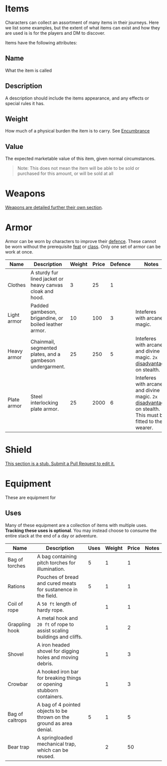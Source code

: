 # Items
Characters can collect an assortment of many items in their journeys. Here we list some examples, but the extent of what items can exist and how they are used is is for the players and DM to discover.

Items have the following attributes:

## Name
What the item is called

## Description
A description should include the items appearance, and any effects or special rules it has.

## Weight
How much of a physical burden the item is to carry. See [Encumbrance](stats.md#encumbrance)

## Value
The expected marketable value of this item, given normal circumstances.

> Note: This does not mean the item will be able to be sold or purchased for this amount, or will be sold at all

# Weapons

[Weapons are detailed further their own section](weapons.md).

# Armor
Armor can be worn by characters to improve their [defence](stats.md#defence). These cannot be worn without the prerequisite [feat](feats.md) or [class](classes.md). Only one set of armor can be work at once.

|Name           |Description                                                             |Weight |Price  |Defence|Notes|
|---------------|------------------------------------------------------------------------|-------|-------|-------|-----|
|Clothes        |A sturdy fur lined jacket or heavy canvas cloak and hood.               |3      |25     |1      |     |
|Light armor    |Padded gambeson, brigandine, or boiled leather armor.                   |10     |100    |3      |Inteferes with arcane magic. |
|Heavy armor    |Chainmail, segmented plates, and a gambeson undergarment.               |25     |250    |5      |Inteferes with arcane and divine magic. `2x` [disadvantage](rolls.md#disadvantage) on stealth.|
|Plate armor    |Steel interlocking plate armor.                                         |25     |2000   |6      |Inteferes with arcane and divine magic. `2x` [disadvantage](rolls.md#disadvantage) on stealth. This must be fitted to the wearer.|

# Shield
[This section is a stub. Submit a Pull Request to edit it.](https://github.com/Lambosaurus/hives-and-torches/edit/main/systems/items.md)

# Equipment

These are equipment for 

## Uses
Many of these equipment are a collection of items with multiple uses. **Tracking these uses is optional**. You may instead choose to consume the entire stack at the end of a day or adventure.

|Name           |Description                                                             |Uses  |Weight |Price  |Notes|
|---------------|------------------------------------------------------------------------|------|-------|-------|-----|
|Bag of torches |A bag containing pitch torches for illumination.                        |5     |1      |1      |     |
|Rations        |Pouches of bread and cured meats for sustanence in the field.           |5     |1      |1      |     |
|Coil of rope   |A `50 ft` length of hardy rope.                                         |      |1      |1      |     |
|Grappling hook |A metal hook and `20 ft` of rope to assist scaling buildings and cliffs.|      |1      |2      |     |
|Shovel         |A iron headed shovel for digging holes and moving debris.               |      |1      |3      |     |
|Crowbar        |A hooked iron bar for breaking things or opening stubborn containers.   |      |1      |3      |     |
|Bag of caltrops|A bag of 4 pointed objects to be thrown on the ground as area denial.   |5     |1      |5      |     |
|Bear trap      |A springloaded mechanical trap, which can be reused.                    |      |2      |50     |     |


